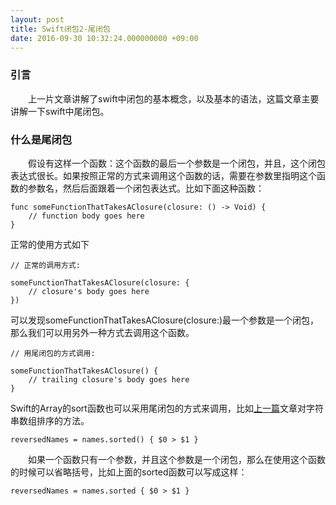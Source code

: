 ```yaml
---
layout: post
title: Swift闭包2-尾闭包
date: 2016-09-30 10:32:24.000000000 +09:00
---
```

### 引言
&emsp;&emsp;上一片文章讲解了swift中闭包的基本概念，以及基本的语法，这篇文章主要讲解一下swift中尾闭包。

### 什么是尾闭包
&emsp;&emsp;假设有这样一个函数：这个函数的最后一个参数是一个闭包，并且，这个闭包表达式很长。如果按照正常的方式来调用这个函数的话，需要在参数里指明这个函数的参数名，然后后面跟着一个闭包表达式。比如下面这种函数：

```
func someFunctionThatTakesAClosure(closure: () -> Void) {
    // function body goes here
}
```
正常的使用方式如下

```
// 正常的调用方式:

someFunctionThatTakesAClosure(closure: {
    // closure's body goes here
})
```
可以发现someFunctionThatTakesAClosure(closure:)最一个参数是一个闭包，那么我们可以用另外一种方式去调用这个函数。

```
// 用尾闭包的方式调用:

someFunctionThatTakesAClosure() {
    // trailing closure's body goes here
}

```
Swift的Array的sort函数也可以采用尾闭包的方式来调用，比如[上一篇](https://chenjiang3.github.io/2016/09/Swift-closure-1/)文章对字符串数组排序的方法。

```
reversedNames = names.sorted() { $0 > $1 }
```
&emsp;&emsp;如果一个函数只有一个参数，并且这个参数是一个闭包，那么在使用这个函数的时候可以省略括号，比如上面的sorted函数可以写成这样：

```
reversedNames = names.sorted { $0 > $1 }
```
